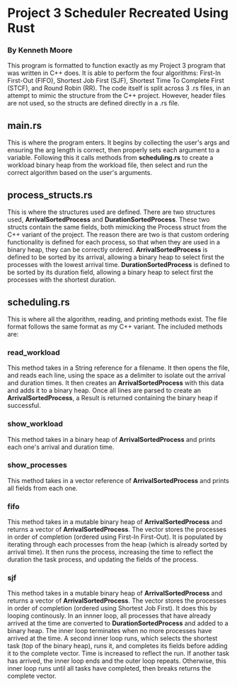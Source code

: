 # Project 3 Scheduler Recreated Using Rust
### By Kenneth Moore

This program is formatted to function exactly as my Project 3 program that was written in C++ does. It is able to perform the four algorithms: First-In First-Out (FIFO), Shortest Job First (SJF), Shortest Time To Complete First (STCF), and Round Robin (RR).
The code itself is split across 3 .rs files, in an attempt to mimic the structure from the C++ project. However, header files are not used, so the structs are defined directly in a .rs file.

## main.rs

This is where the program enters. It begins by collecting the user's args and ensuring the arg length is correct, then properly sets each argument to a variable. Following this it calls methods from **scheduling.rs** to create a workload binary heap from the workload file, then select and run the correct algorithm based on the user's arguments.

## process_structs.rs

This is where the structures used are defined. There are two structures used, **ArrivalSortedProcess** and **DurationSortedProcess**. These two structs contain the same fields, both mimicking the Process struct from the C++ variant of the project. The reason there are two is that custom ordering functionality is defined for each process, so that when they are used in a binary heap, they can be correctly ordered. **ArrivalSortedProcess** is defined to be sorted by its arrival, allowing a binary heap to select first the processes with the lowest arrival time. **DurationSortedProcess** is defined to be sorted by its duration field, allowing a binary heap to select first the processes with the shortest duration.

## scheduling.rs

This is where all the algorithm, reading, and printing methods exist. The file format follows the same format as my C++ variant. The included methods are:
### read_workload
This method takes in a String reference for a filename. It then opens the file, and reads each line, using the space as a delimiter to isolate out the arrival and duration times. It then creates an **ArrivalSortedProcess** with this data and adds it to a binary heap. Once all lines are parsed to create an **ArrivalSortedProcess**, a Result is returned containing the binary heap if successful.
### show_workload
This method takes in a binary heap of **ArrivalSortedProcess** and prints each one's arrival and duration time.
### show_processes
This method takes in a vector reference of **ArrivalSortedProcess** and prints all fields from each one.
### fifo
This method takes in a mutable binary heap of **ArrivalSortedProcess** and returns a vector of **ArrivalSortedProcess**. The vector stores the processes in order of completion (ordered using First-In First-Out). It is populated by iterating through each processes from the heap (which is already sorted by arrival time). It then runs the process, increasing the time to reflect the duration the task process, and updating the fields of the process.
### sjf
This method takes in a mutable binary heap of **ArrivalSortedProcess** and returns a vector of **ArrivalSortedProcess**. The vector stores the processes in order of completion (ordered using Shortest Job First). It does this by looping continously. In an innner loop, all processes that have already arrived at the time are converted to **DurationSortedProcess** and added to a binary heap. The inner loop terminates when no more processes have arrived at the time. A second inner loop runs, which selects the shortest task (top of the binary heap), runs it, and completes its fields before adding it to the complete vector. Time is increased to reflect the run. If another task has arrived, the inner loop ends and the outer loop repeats. Otherwise, this inner loop runs until all tasks have completed, then breaks returns the complete vector. 
